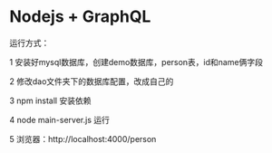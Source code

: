 # Nodejs + GraphQL
运行方式：

1 安装好mysql数据库，创建demo数据库，person表，id和name俩字段

2 修改dao文件夹下的数据库配置，改成自己的

3 npm install 安装依赖

4 node main-server.js 运行

5 浏览器：http://localhost:4000/person
